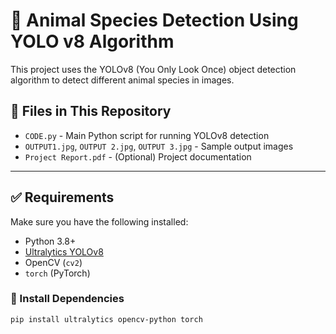 # 🐾 Animal Species Detection Using YOLO v8 Algorithm

This project uses the YOLOv8 (You Only Look Once) object detection algorithm to detect different animal species in images.

## 📁 Files in This Repository

- `CODE.py` - Main Python script for running YOLOv8 detection
- `OUTPUT1.jpg`, `OUTPUT 2.jpg`, `OUTPUT 3.jpg` - Sample output images
- `Project Report.pdf` - (Optional) Project documentation

---

## ✅ Requirements

Make sure you have the following installed:

- Python 3.8+
- [Ultralytics YOLOv8](https://github.com/ultralytics/ultralytics)
- OpenCV (`cv2`)
- `torch` (PyTorch)

### 🧪 Install Dependencies

```bash
pip install ultralytics opencv-python torch
